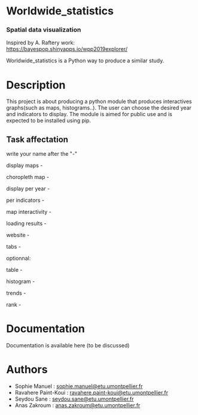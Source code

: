 # Worldwide_statistics
### Spatial data visualization 

Inspired by A. Raftery work:
https://bayespop.shinyapps.io/wpp2019explorer/

Worldwide_statistics is a Python way to produce a similar study.


# Description 

This project is about producing a python module that produces interactives graphs(such as  maps, histograms..). The user can choose the desired year and indicators to display.
The module is aimed for public use and is expected to be installed using pip.

## Task affectation

write your name after the "-"

display maps - 

choropleth map -

display per year -

per indicators -

map interactivity -

loading results - 


website -

tabs -

optionnal:

table -

histogram -

trends -

rank -

# Documentation

Documentation is available here (to be discussed)

# Authors
 * Sophie Manuel : sophie.manuel@etu.umontpellier.fr
 * Ravahere Paint-Koui : ravahere.paint-koui@etu.umontpellier.fr
 * Seydou Sane : seydou.sane@etu.umontpellier.fr
 * Anas Zakroum : anas.zakroum@etu.umontpellier.fr


 
